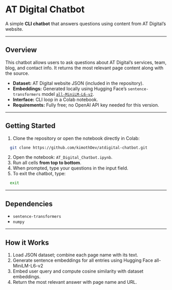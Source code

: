 # AT Digital Chatbot

A simple **CLI chatbot** that answers questions using content from AT Digital’s website.

---

## Overview
This chatbot allows users to ask questions about AT Digital’s services, team, blog, and contact info. It returns the most relevant page content along with the source.

- **Dataset:** AT Digital website JSON (included in the repository).  
- **Embeddings:** Generated locally using Hugging Face’s `sentence-transformers` model [`all-MiniLM-L6-v2`](https://huggingface.co/sentence-transformers/all-MiniLM-L6-v2).  
- **Interface:** CLI loop in a Colab notebook.  
- **Requirements:** Fully free; no OpenAI API key needed for this version.

---

## Getting Started
1. Clone the repository or open the notebook directly in Colab:
 ```bash
   git clone https://github.com/kimothDev/atdigital-chatbot.git
  ```
2. Open the notebook: `AT_Digital_Chatbot.ipynb`.  
3. Run all cells **from top to bottom**.  
4. When prompted, type your questions in the input field.  
5. To exit the chatbot, type:
 ```bash
   exit
  ```
---

## Dependencies 
- `sentence-transformers`  
- `numpy`  

---

## How it Works

1. Load JSON dataset; combine each page name with its text.
2. Generate sentence embeddings for all entries using Hugging Face all-MiniLM-L6-v2
3. Embed user query and compute cosine similarity with dataset embeddings.
4. Return the most relevant answer with page name and URL.
